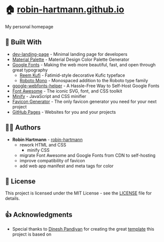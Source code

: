 # 🏠 [robin-hartmann.github.io](https://robin-hartmann.github.io)

My personal homepage

## 🧰 Built With

- [dev-landing-page](https://github.com/flexdinesh/dev-landing-page) - Minimal landing page for developers
- [Material Palette](https://www.materialpalette.com/) - Material Design Color Palette Generator
- [Google Fonts](https://fonts.google.com/) - Making the web more beautiful, fast, and open through great typography
  - [Reem Kufi](https://fonts.google.com/specimen/Reem+Kufi) - Fatimid-style decorative Kufic typeface
  - [Roboto Mono](https://fonts.google.com/specimen/Roboto+Mono) - Monospaced addition to the Roboto type family
- [google-webfonts-helper](https://google-webfonts-helper.herokuapp.com/) - A Hassle-Free Way to Self-Host Google Fonts
- [Font Awesome](https://fontawesome.com/) - The iconic SVG, font, and CSS toolkit
- [Minify](https://www.minifier.org/) - JavaScript and CSS minifier
- [Favicon Generator](https://favicon.io/favicon-generator/) - The only favicon generator you need for your next project
- [GitHub Pages](https://pages.github.com/) - Websites for you and your projects

## 👨‍💻 Authors

- **Robin Hartmann** - [robin-hartmann](https://github.com/robin-hartmann)
  - rework HTML and CSS
    - minify CSS
  - migrate Font Awesome and Google Fonts from CDN to self-hosting
  - improve compatibility of favicon
  - add web app manifest and meta tags for color

## 📃 License

This project is licensed under the MIT License - see the [LICENSE](LICENSE) file for details.

## 👍 Acknowledgments

- Special thanks to [Dinesh Pandiyan](https://github.com/flexdinesh) for creating the great [template](https://github.com/flexdinesh/dev-landing-page) this project is based on
